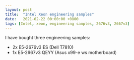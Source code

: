 ```yaml
---
layout: post
title:  "Intel Xeon engineering samples"
date:   2021-02-22 00:00:00 +0800
tags: [Intel, xeon, engineering samples, 2676v3, 2667v3]
---
```


I have bought three engineering samples:
*   2x E5-2676v3 ES (Dell T7810)
*   1x E5-2667v3 QEYY (Asus x99-e ws motherboard)



